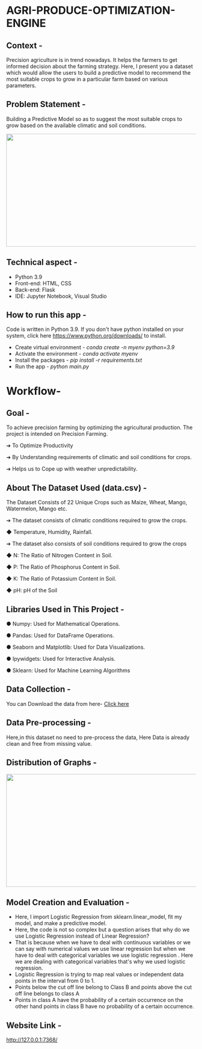 # AGRI-PRODUCE-OPTIMIZATION-ENGINE
## Context -
Precision agriculture is in trend nowadays. It helps the farmers to get informed decision about the farming strategy. Here, I present you a dataset which would allow the users to build a predictive model to recommend the most suitable crops to grow in a particular farm based on various parameters.
## Problem Statement -
Building a Predictive Model so as to suggest the most suitable crops to grow based on the available climatic and soil conditions.

<img align = "center" height = "300" width = "800" src = "https://user-images.githubusercontent.com/84726790/166432628-9aa89fd6-79aa-46a9-8484-f21887fb17d7.jpg">

## Technical aspect -
*  Python 3.9
*	Front-end: HTML, CSS
*	Back-end: Flask
*	IDE: Jupyter Notebook, Visual Studio

## How to run this app -
Code is written in Python 3.9. If you don't have python installed on your system, click here https://www.python.org/downloads/ to install.
* Create virtual environment - *conda create -n myenv python=3.9*
*	Activate the environment - *conda activate myenv*
*	Install the packages - *pip install -r requirements.txt*
*	Run the app - *python main.py*

# Workflow-
## Goal -
To achieve precision farming by optimizing the agricultural production.
The project is intended on Precision Farming.

➔ To Optimize Productivity

➔ By Understanding requirements of climatic and soil conditions for crops.

➔ Helps us to Cope up with weather unpredictability.
## About The Dataset Used (data.csv) -
The Dataset Consists of 22 Unique Crops such as Maize, Wheat, Mango, Watermelon, Mango etc.

➔ The dataset consists of climatic conditions required to grow the crops.

   ◆ Temperature, Humidity, Rainfall.
   

➔ The dataset also consists of soil conditions required to grow the crops

   ◆ N: The Ratio of Nitrogen Content in Soil.
   
   ◆ P: The Ratio of Phosphorus Content in Soil.
   
   ◆ K: The Ratio of Potassium Content in Soil.
   
   ◆ pH: pH of the Soil
   
   ## Libraries Used in This Project - 
   
● Numpy: Used for Mathematical Operations.

● Pandas: Used for DataFrame Operations.

● Seaborn and Matplotlib: Used for Data Visualizations.

● Ipywidgets: Used for Interactive Analysis.

● Sklearn: Used for Machine Learning Algorithms
   
   ## Data Collection -
   You can Download the data from here- [Click here](https://www.kaggle.com/datasets/atharvaingle/crop-recommendation-dataset)
   
  ## Data Pre-processing -
  Here,in this dataset no need to pre-process the data, Here Data is already clean and free from missing value.
  
  ## Distribution of Graphs -
  <img align = "center" height = "300" width = "700" src = "https://user-images.githubusercontent.com/84726790/183288480-01fb439b-9ae8-4239-9462-aa51e29bf68b.png">

  ## Model Creation and Evaluation -
  * Here, I import Logistic Regression from sklearn.linear_model, fit my model, and make a predictive model.
  * Here, the code is not so complex but a question arises that why do we use Logistic Regression instead of Linear Regression?
 * That is because when we have to deal with continuous variables or we can say with numerical values we use linear regression but when we have to deal with categorical variables we use logistic regression . Here we are dealing with categorical variables that's why we used logistic regression.
 * Logistic Regression is trying to map real values or independent data points in the interval from 0 to 1.
 * Points below the cut off line belong to Class B and points above the cut off line belongs to class A
 * Points in class A have the probability of a certain occurrence on the other hand points in class B have no probability of a certain occurrence.

 ## Website Link -
 http://127.0.0.1:7368/
 
 


